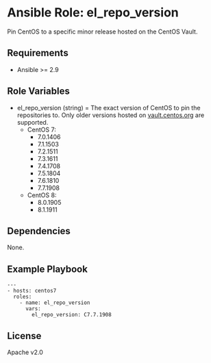 # Ansible Role: el_repo_version

Pin CentOS to a specific minor release hosted on the CentOS Vault.

## Requirements

- Ansible >= 2.9

## Role Variables

- el_repo_version (string) = The exact version of CentOS to pin the repositories to. Only older versions hosted on [vault.centos.org](http://vault.centos.org/) are supported.
    - CentOS 7:
        - 7.0.1406
        - 7.1.1503
        - 7.2.1511
        - 7.3.1611
        - 7.4.1708
        - 7.5.1804
        - 7.6.1810
        - 7.7.1908
    - CentOS 8:
        - 8.0.1905
        - 8.1.1911

## Dependencies

None.

## Example Playbook

```
---
- hosts: centos7
  roles:
    - name: el_repo_version
      vars:
        el_repo_version: C7.7.1908
```

## License

Apache v2.0
